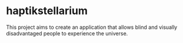 # haptikstellarium
This project aims to create an application that allows blind and visually disadvantaged people to experience the universe. 
